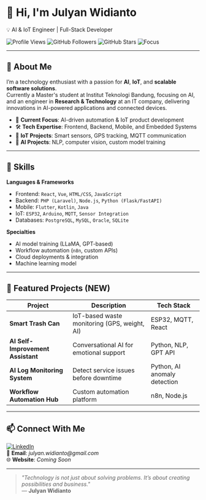<!-- Animated Typing Intro -->
<!-- [![Typing SVG](https://readme-typing-svg.herokuapp.com?font=Fira+Code&size=24&duration=3500&pause=1000&color=00F7FF&width=600&lines=Hi%2C+I'm+Julyan+Widianto;AI+%26+IoT+Engineer;Full-Stack+Developer;Let's+Build+Something+Awesome!)](https://gitlab.com/sultanjulyan) -->

# 👋 Hi, I'm Julyan Widianto  
💡 AI & IoT Engineer | Full-Stack Developer  

![Profile Views](https://komarev.com/ghpvc/?username=sultanjulyan&color=blue&style=flat-square)
![GitHub Followers](https://img.shields.io/github/followers/sultanjulyan?style=flat-square)
![GitHub Stars](https://img.shields.io/github/stars/sultanjulyan?style=flat-square)
![Focus](https://img.shields.io/badge/Focus-AI%20%26%20IoT-orange?style=flat-square)

---

## 🚀 About Me
I’m a technology enthusiast with a passion for **AI**, **IoT**, and **scalable software solutions**.  
Currently a Master's student at Institut Teknologi Bandung, focusing on AI, and an engineer in **Research & Technology** at an IT company, delivering innovations in AI-powered applications and connected devices.

- 🔭 **Current Focus**: AI-driven automation & IoT product development  
- 🛠 **Tech Expertise**: Frontend, Backend, Mobile, and Embedded Systems  
- 📡 **IoT Projects**: Smart sensors, GPS tracking, MQTT communication  
- 🤖 **AI Projects**: NLP, computer vision, custom model training  

---

## 🧠 Skills
**Languages & Frameworks**
- Frontend: `React`, `Vue`, `HTML/CSS`, `JavaScript`
- Backend: `PHP (Laravel)`, `Node.js`, `Python (Flask/FastAPI)`
- Mobile: `Flutter`, `Kotlin`, `Java`
- IoT: `ESP32`, `Arduino`, `MQTT`, `Sensor Integration`
- Databases: `PostgreSQL`, `MySQL`, `Oracle`, `SQLite`

**Specialties**
- AI model training (LLaMA, GPT-based)
- Workflow automation (`n8n`, custom APIs)
- Cloud deployments & integration
- Machine learning model

---

## 📂 Featured Projects (NEW)
| Project | Description | Tech Stack |
|---------|-------------|------------|
| **Smart Trash Can** | IoT-based waste monitoring (GPS, weight, AI) | ESP32, MQTT, React |
| **AI Self-Improvement Assistant** | Conversational AI for emotional support | Python, NLP, GPT API |
| **AI Log Monitoring System** | Detect service issues before downtime | Python, AI anomaly detection |
| **Workflow Automation Hub** | Custom automation platform | n8n, Node.js |

---

## 📫 Connect With Me
[![LinkedIn](https://img.shields.io/badge/LinkedIn-Julyan%20Widianto-blue?style=flat-square&logo=linkedin)](https://linkedin.com/in/julyan-widianto)  
📧 **Email**: _julyan.widianto@gmail.com_  
🌐 **Website**: _Coming Soon_

---

> _"Technology is not just about solving problems. It’s about creating possibilities and business."_  
— **Julyan Widianto**
